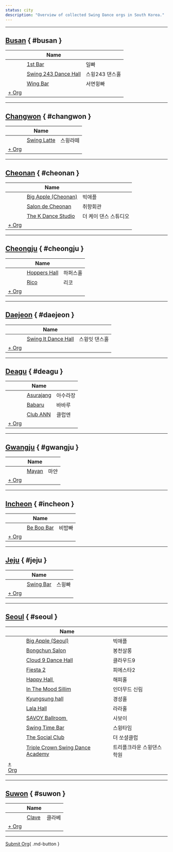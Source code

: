 ```yaml
---
status: city
description: "Overview of collected Swing Dance orgs in South Korea."
---
```


---

## <a id=busan></a>[Busan](#busan) { #busan }

| | Name | |
| --- | --- | --- |
| | [1st Bar](1st-bar.md) | 일빠 |
| | [Swing 243 Dance Hall](swing-243-dance-hall.md) | 스윙243 댄스홀 |
| | [Wing Bar](wing-bar.md) | 서면윙빠 |
| [+ Org](https://github.com/swingdance/orgs/issues/new?assignees=&labels=add+org&projects=&template=02-add_entity.yml&title=Add%20Org%3A%20ko_KR%20%E2%80%A2%20%3CName%3E&region=ko_KR&province=Busan&city=Busan)

---

## <a id=changwon></a>[Changwon](#changwon) { #changwon }

| | Name | |
| --- | --- | --- |
| | [Swing Latte](swing-latte.md) | 스윙라떼 |
| [+ Org](https://github.com/swingdance/orgs/issues/new?assignees=&labels=add+org&projects=&template=02-add_entity.yml&title=Add%20Org%3A%20ko_KR%20%E2%80%A2%20%3CName%3E&region=ko_KR&province=Changwon&city=Changwon)

---

## <a id=cheonan></a>[Cheonan](#cheonan) { #cheonan }

| | Name | |
| --- | --- | --- |
| | [Big Apple (Cheonan)](big-apple-cheonan.md) | 빅애플 |
| | [Salon de Cheonan](salon-de-cheonan.md) | 취향회관 |
| | [The K Dance Studio](the-k-dance-studio.md) | 더 케이 댄스 스튜디오 |
| [+ Org](https://github.com/swingdance/orgs/issues/new?assignees=&labels=add+org&projects=&template=02-add_entity.yml&title=Add%20Org%3A%20ko_KR%20%E2%80%A2%20%3CName%3E&region=ko_KR&province=Cheonan&city=Cheonan)

---

## <a id=cheongju></a>[Cheongju](#cheongju) { #cheongju }

| | Name | |
| --- | --- | --- |
| | [Hoppers Hall](hoppers-hall.md) | 하퍼스홀 |
| | [Rico](rico.md) | 리코 |
| [+ Org](https://github.com/swingdance/orgs/issues/new?assignees=&labels=add+org&projects=&template=02-add_entity.yml&title=Add%20Org%3A%20ko_KR%20%E2%80%A2%20%3CName%3E&region=ko_KR&province=Cheongju&city=Cheongju)

---

## <a id=daejeon></a>[Daejeon](#daejeon) { #daejeon }

| | Name | |
| --- | --- | --- |
| | [Swing It Dance Hall](swing-it-dance-hall.md) | 스윙잇 댄스홀 |
| [+ Org](https://github.com/swingdance/orgs/issues/new?assignees=&labels=add+org&projects=&template=02-add_entity.yml&title=Add%20Org%3A%20ko_KR%20%E2%80%A2%20%3CName%3E&region=ko_KR&province=Daejeon&city=Daejeon)

---

## <a id=deagu></a>[Deagu](#deagu) { #deagu }

| | Name | |
| --- | --- | --- |
| | [Asurajang](asurajang.md) | 아수라장 |
| | [Babaru](babaru.md) | 바바루 |
| | [Club ANN](club-ann.md) | 클럽엔 |
| [+ Org](https://github.com/swingdance/orgs/issues/new?assignees=&labels=add+org&projects=&template=02-add_entity.yml&title=Add%20Org%3A%20ko_KR%20%E2%80%A2%20%3CName%3E&region=ko_KR&province=Deagu&city=Deagu)

---

## <a id=gwangju></a>[Gwangju](#gwangju) { #gwangju }

| | Name | |
| --- | --- | --- |
| | [Mayan](mayan.md) | 마얀 |
| [+ Org](https://github.com/swingdance/orgs/issues/new?assignees=&labels=add+org&projects=&template=02-add_entity.yml&title=Add%20Org%3A%20ko_KR%20%E2%80%A2%20%3CName%3E&region=ko_KR&province=Gwangju&city=Gwangju)

---

## <a id=incheon></a>[Incheon](#incheon) { #incheon }

| | Name | |
| --- | --- | --- |
| | [Be Bop Bar](be-bop-bar.md) | 비밥빠 |
| [+ Org](https://github.com/swingdance/orgs/issues/new?assignees=&labels=add+org&projects=&template=02-add_entity.yml&title=Add%20Org%3A%20ko_KR%20%E2%80%A2%20%3CName%3E&region=ko_KR&province=Incheon&city=Incheon)

---

## <a id=jeju></a>[Jeju](#jeju) { #jeju }

| | Name | |
| --- | --- | --- |
| | [Swing Bar](swing-bar.md) | 스윙빠 |
| [+ Org](https://github.com/swingdance/orgs/issues/new?assignees=&labels=add+org&projects=&template=02-add_entity.yml&title=Add%20Org%3A%20ko_KR%20%E2%80%A2%20%3CName%3E&region=ko_KR&province=Jeju&city=Jeju)

---

## <a id=seoul></a>[Seoul](#seoul) { #seoul }

| | Name | |
| --- | --- | --- |
| | [Big Apple (Seoul)](big-apple-seoul.md) | 빅애플 |
| | [Bongchun Salon](bongchun-salon.md) | 봉천살롱 |
| | [Cloud 9 Dance Hall](cloud-9-dance-hall.md) | 클라우드9 |
| | [Fiesta 2](fiesta-2.md) | 피에스타2 |
| | [Happy Hall ](happy-hall.md) | 해피홀 |
| | [In The Mood Sillim](in-the-mood-sillim.md) | 인더무드 신림 |
| | [Kyungsung hall](kyungsung-hall.md) | 경성홀 |
| | [Lala Hall](lala-hall.md) | 라라홀 |
| | [SAVOY Ballroom ](savoy-ballroom.md) | 사보이 |
| | [Swing Time Bar](swing-time-bar.md) | 스윙타임 |
| | [The Social Club](the-social-club.md) | 더 쏘셜클럽 |
| | [Triple Crown Swing Dance Academy](triple-crown.md) | 트리플크라운 스윙댄스학원 |
| [+ Org](https://github.com/swingdance/orgs/issues/new?assignees=&labels=add+org&projects=&template=02-add_entity.yml&title=Add%20Org%3A%20ko_KR%20%E2%80%A2%20%3CName%3E&region=ko_KR&province=Seoul&city=Seoul)

---

## <a id=suwon></a>[Suwon](#suwon) { #suwon }

| | Name | |
| --- | --- | --- |
| | [Clave](clave.md) | 클라베 |
| [+ Org](https://github.com/swingdance/orgs/issues/new?assignees=&labels=add+org&projects=&template=02-add_entity.yml&title=Add%20Org%3A%20ko_KR%20%E2%80%A2%20%3CName%3E&region=ko_KR&province=Suwon&city=Suwon)

---

[Submit Org](https://github.com/swingdance/orgs/issues/new?assignees=&labels=add+org&projects=&template=02-add_entity.yml&title=Add%20Org%3A%20ko_KR%20%E2%80%A2%20%3CName%3E&region=ko_KR&province=&city=){ .md-button }
